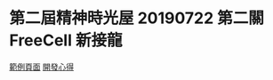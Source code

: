 # 第二屆精神時光屋 20190722 第二關 FreeCell 新接龍

[範例頁面](https://easonchang0115.github.io/TheF2E_Week2_FreeCell/dist/)
[開發心得](https://easonchang0115.github.io/TheF2E_Week2_FreeCell/dist/)